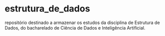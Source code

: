 # estrutura_de_dados
repositório destinado a armazenar os estudos da disciplina de Estrutura de Dados, do bacharelado de Ciência de Dados e Inteligência Artificial.
